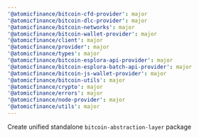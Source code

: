 ```yaml
---
'@atomicfinance/bitcoin-cfd-provider': major
'@atomicfinance/bitcoin-dlc-provider': major
'@atomicfinance/bitcoin-networks': major
'@atomicfinance/bitcoin-wallet-provider': major
'@atomicfinance/client': major
'@atomicfinance/provider': major
'@atomicfinance/types': major
'@atomicfinance/bitcoin-esplora-api-provider': major
'@atomicfinance/bitcoin-esplora-batch-api-provider': major
'@atomicfinance/bitcoin-js-wallet-provider': major
'@atomicfinance/bitcoin-utils': major
'@atomicfinance/crypto': major
'@atomicfinance/errors': major
'@atomicfinance/node-provider': major
'@atomicfinance/utils': major
---
```


Create unified standalone `bitcoin-abstraction-layer` package
